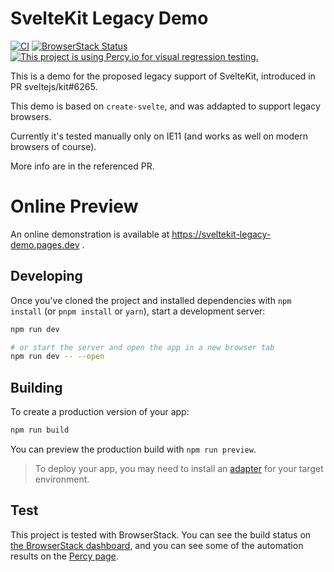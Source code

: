 # SvelteKit Legacy Demo
[![CI](https://github.com/Tal500/sveltekit-legacy-demo/actions/workflows/CI.yml/badge.svg)](https://github.com/Tal500/sveltekit-legacy-demo/actions/workflows/CI.yml)
[![BrowserStack Status](https://automate.browserstack.com/badge.svg?badge_key=c01OSnhhOFFzV2pJSk9xWEU5OHBySkR1bnB5dFpMQ3VyWjFzem1DWDZ0VT0tLWpTdldrT1JwNkxMa2wwRDBVaDJYNHc9PQ==--52695c8ffd2e564444549394e327820ed6f4e3d6)](https://automate.browserstack.com/public-build/c01OSnhhOFFzV2pJSk9xWEU5OHBySkR1bnB5dFpMQ3VyWjFzem1DWDZ0VT0tLWpTdldrT1JwNkxMa2wwRDBVaDJYNHc9PQ==--52695c8ffd2e564444549394e327820ed6f4e3d6)
[![This project is using Percy.io for visual regression testing.](https://percy.io/static/images/percy-badge.svg)](https://percy.io/732c6ff4/sveltekit-legacy-demo)

This is a demo for the proposed legacy support of SvelteKit, introduced in PR sveltejs/kit#6265.

This demo is based on `create-svelte`, and was addapted to support legacy browsers.

Currently it's tested manually only on IE11 (and works as well on modern browsers of course).

More info are in the referenced PR.

# Online Preview

An online demonstration is available at https://sveltekit-legacy-demo.pages.dev .

## Developing

Once you've cloned the project and installed dependencies with `npm install` (or `pnpm install` or `yarn`), start a development server:

```bash
npm run dev

# or start the server and open the app in a new browser tab
npm run dev -- --open
```

## Building

To create a production version of your app:

```bash
npm run build
```

You can preview the production build with `npm run preview`.

> To deploy your app, you may need to install an [adapter](https://kit.svelte.dev/docs/adapters) for your target environment.

## Test

This project is tested with BrowserStack.
You can see the build status on [the BrowserStack dashboard](https://automate.browserstack.com/public-build/c01OSnhhOFFzV2pJSk9xWEU5OHBySkR1bnB5dFpMQ3VyWjFzem1DWDZ0VT0tLWpTdldrT1JwNkxMa2wwRDBVaDJYNHc9PQ==--52695c8ffd2e564444549394e327820ed6f4e3d6), and you can see some of the automation results on the [Percy page](https://percy.io/732c6ff4/sveltekit-legacy-demo).
